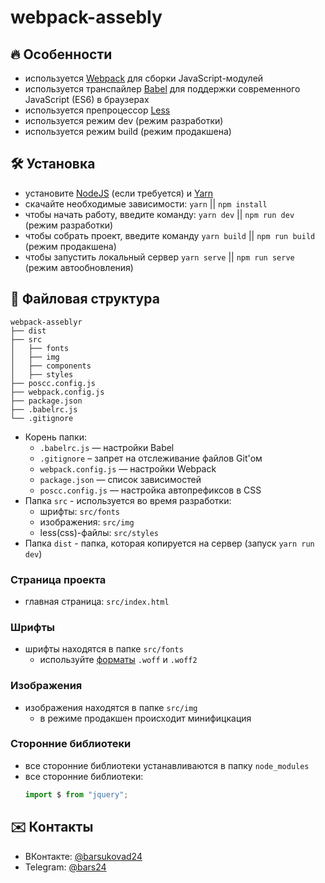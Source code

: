 # webpack-assebly

## :fire: Особенности
* используется [Webpack](https://webpack.js.org/) для сборки JavaScript-модулей
* используется транспайлер [Babel](https://babeljs.io/) для поддержки современного JavaScript (ES6) в браузерах
* используется препроцессор [Less](http://lesscss.org/)
* используется режим dev (режим разработки)
* используется режим build (режим продакшена)

## :hammer_and_wrench: Установка
* установите [NodeJS](https://nodejs.org/en/) (если требуется) и [Yarn](https://yarnpkg.com/en/docs/install)
* скачайте необходимые зависимости: ```yarn``` || ```npm install```
* чтобы начать работу, введите команду: ```yarn dev```  || ```npm run dev``` (режим разработки)
* чтобы собрать проект, введите команду ```yarn build``` || ```npm run build``` (режим продакшена)
* чтобы запустить локальный сервер ```yarn serve``` || ```npm run serve``` (режим автообновления)

## :open_file_folder: Файловая структура

```
webpack-asseblyr
├── dist
├── src
│   ├── fonts
│   ├── img
│   ├── components
│   ├── styles
├── poscc.config.js
├── webpack.config.js
├── package.json
├── .babelrc.js
└── .gitignore
```

* Корень папки:
    * ```.babelrc.js``` — настройки Babel
    * ```.gitignore``` – запрет на отслеживание файлов Git'ом
    * ```webpack.config.js``` — настройки Webpack
    * ```package.json``` — список зависимостей
    * ```poscc.config.js``` — настройка автопрефиксов в CSS
* Папка ```src``` - используется во время разработки:
    * шрифты: ```src/fonts```
    * изображения: ```src/img```
    * less(css)-файлы: ```src/styles```
* Папка ```dist``` - папка, которая копируется на сервер (запуск ```yarn run dev```)

### Страница проекта
* главная страница: ```src/index.html```

### Шрифты
* шрифты находятся в папке ```src/fonts```
    * используйте [форматы](https://caniuse.com/#search=woff) ```.woff``` и ```.woff2```

### Изображения
* изображения находятся в папке ```src/img``` 
    * в режиме продакшен происходит минифицкация

### Сторонние библиотеки
* все сторонние библиотеки устанавливаются в папку ```node_modules```
* все сторонние библиотеки:
    ```javascript
    import $ from "jquery";
    ```

## :envelope: Контакты
* ВКонтакте: [@barsukovad24](https://vk.com/barsukovad24)
* Telegram: [@bars24](https://t-do.ru/@bars24)